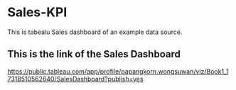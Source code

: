 # Sales-KPI
This is tabealu Sales dashboard of an example data source.
## This is the link of the Sales Dashboard
https://public.tableau.com/app/profile/papangkorn.wongsuwan/viz/Book1_17318510562640/SalesDashboard?publish=yes
